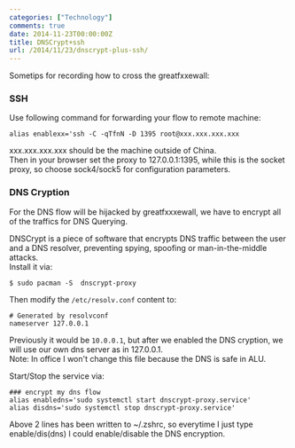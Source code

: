 ```yaml
---
categories: ["Technology"]
comments: true
date: 2014-11-23T00:00:00Z
title: DNSCrypt+ssh
url: /2014/11/23/dnscrypt-plus-ssh/
---
```


Sometips for recording how to cross the greatfxxewall:    
### SSH
Use following command for forwarding your flow to remote machine:    

```
alias enablexx='ssh -C -qTfnN -D 1395 root@xxx.xxx.xxx.xxx

```
xxx.xxx.xxx.xxx should be the machine outside of China.    
Then in your browser set the proxy to 127.0.0.1:1395, while this is the socket proxy, so choose sock4/sock5 for configuration parameters.    
### DNS Cryption
For the DNS flow will be hijacked by greatfxxxewall, we have to encrypt all of the traffics for DNS Querying.     

DNSCrypt is a piece of software that encrypts DNS traffic between the user and a DNS resolver, preventing spying, spoofing or man-in-the-middle attacks.    
Install it via:    

```
$ sudo pacman -S  dnscrypt-proxy

```
Then modify the `/etc/resolv.conf` content to:    

```
# Generated by resolvconf
nameserver 127.0.0.1

```
Previously it would be `10.0.0.1`, but after we enabled the DNS cryption, we will use our own dns server as in 127.0.0.1.     
Note: In office I won't change this file because the DNS is safe in ALU.    

Start/Stop the service via:    

```
### encrypt my dns flow
alias enabledns='sudo systemctl start dnscrypt-proxy.service'
alias disdns='sudo systemctl stop dnscrypt-proxy.service'

```
Above 2 lines has been written to ~/.zshrc, so everytime I just type enable/dis(dns) I could enable/disable the DNS encryption.     
